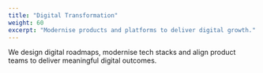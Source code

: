```yaml
---
title: "Digital Transformation"
weight: 60
excerpt: "Modernise products and platforms to deliver digital growth."
---
```

We design digital roadmaps, modernise tech stacks and align product teams to deliver meaningful digital outcomes.
